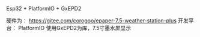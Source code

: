 Esp32 + PlatformIO + GxEPD2

硬件为：
https://gitee.com/corogoo/epaper-7.5-weather-station-plus
开发平台：
PlatformIO
使用GxEPD2为库，7.5寸墨水屏显示

